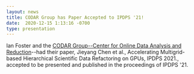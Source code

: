 ```yaml
---
layout: news
title: CODAR Group has Paper Accepted to IPDPS '21!
date:  2020-12-15 1:13:16 -0700
type: presentation
---
```

Ian Foster and the [CODAR Group--Center for Online Data Analysis and Reduction](https://www.anl.gov/mcs/codesign-center-for-online-data-analysis-and-reduction-at-the-exascale)--had their paper, Jieyang Chen et al., Accelerating Multigrid-based Hierarchical Scientific Data Refactoring on GPUs, IPDPS 2021., accepted to be presented and published in the proceedings of IPDPS '21.
